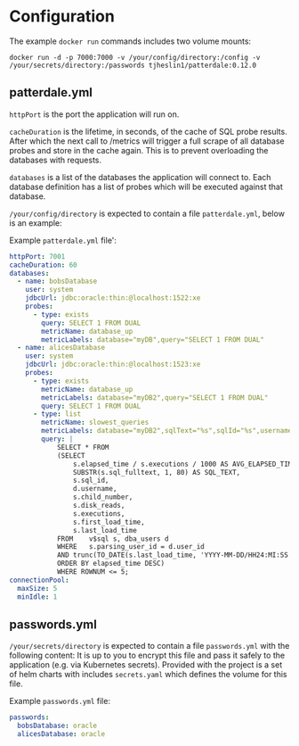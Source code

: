 # Configuration

The example `docker run` commands includes two volume mounts:

`docker run -d -p 7000:7000 -v /your/config/directory:/config -v /your/secrets/directory:/passwords tjheslin1/patterdale:0.12.0`

## patterdale.yml

`httpPort` is the port the application will run on.

`cacheDuration` is the lifetime, in seconds, of the cache of SQL probe results.
After which the next call to /metrics will trigger a full scrape of all database probes and store in the cache again. This is to prevent overloading the databases with requests.

`databases` is a list of the databases the application will connect to.
Each database definition has a list of probes which will be executed against that database.

`/your/config/directory` is expected to contain a file `patterdale.yml`, below is an example:

Example `patterdale.yml` file':
```yml
httpPort: 7001
cacheDuration: 60
databases:
  - name: bobsDatabase
    user: system
    jdbcUrl: jdbc:oracle:thin:@localhost:1522:xe
    probes:
      - type: exists
        query: SELECT 1 FROM DUAL
        metricName: database_up
        metricLabels: database="myDB",query="SELECT 1 FROM DUAL"
  - name: alicesDatabase
    user: system
    jdbcUrl: jdbc:oracle:thin:@localhost:1523:xe
    probes:
      - type: exists
        metricName: database_up
        metricLabels: database="myDB2",query="SELECT 1 FROM DUAL"
        query: SELECT 1 FROM DUAL
      - type: list
        metricName: slowest_queries
        metricLabels: database="myDB2",sqlText="%s",sqlId="%s",username="%s",childNumber="%s",diskReads="%s",executions="%s",firstLoadTime="%s",lastLoadTime="%s"
        query: |
            SELECT * FROM
            (SELECT
                s.elapsed_time / s.executions / 1000 AS AVG_ELAPSED_TIME_IN_MILLIS,
                SUBSTR(s.sql_fulltext, 1, 80) AS SQL_TEXT,
                s.sql_id,
                d.username,
                s.child_number,
                s.disk_reads,
                s.executions,
                s.first_load_time,
                s.last_load_time
            FROM    v$sql s, dba_users d
            WHERE   s.parsing_user_id = d.user_id
            AND trunc(TO_DATE(s.last_load_time, 'YYYY-MM-DD/HH24:MI:SS')) >= trunc(SYSDATE - 1)
            ORDER BY elapsed_time DESC)
            WHERE ROWNUM <= 5;
connectionPool:
  maxSize: 5
  minIdle: 1
```

## passwords.yml

`/your/secrets/directory` is expected to contain a file `passwords.yml` with the following content:
It is up to you to encrypt this file and pass it safely to the application (e.g. via Kubernetes secrets).
Provided with the project is a set of helm charts with includes `secrets.yaml` which defines the volume for this file.

Example `passwords.yml` file:
```yml
passwords:
  bobsDatabase: oracle
  alicesDatabase: oracle
```